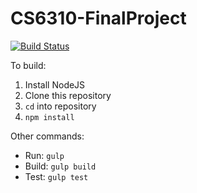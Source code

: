 # CS6310-FinalProject

[![Build Status](https://travis-ci.org/AaronBuxbaum/CS6310-FinalProject.svg?branch=master)](https://travis-ci.org/AaronBuxbaum/CS6310-FinalProject)

To build:
  1. Install NodeJS
  2. Clone this repository
  3. `cd` into repository
  4. `npm install`

Other commands:
  - Run: `gulp`
  - Build: `gulp build`
  - Test: `gulp test`